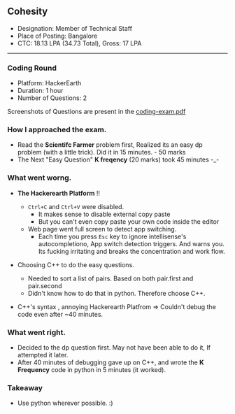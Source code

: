 ## Cohesity

- Designation: Member of Technical Staff
- Place of Posting: Bangalore
- CTC: 18.13 LPA (34.73 Total), Gross: 17 LPA

---

### Coding Round

- Platform: HackerEarth
- Duration: 1 hour
- Number of Questions: 2

Screenshots of Questions are present in the [coding-exam.pdf](coding-exam.pdf)

### How I approached the exam.

- Read the **Scientifc Farmer** problem first, Realized its an easy dp problem (with a little trick). Did it in 15 minutes. - 50 marks
- The Next "Easy Question" **K freqency** (20 marks) took 45 minutes -_-

### What went worng.

- **The Hackerearth Platform** !!
    + `Ctrl+C` and `Ctrl+V` were disabled.
        * It makes sense to disable external copy paste
        * But you can't even copy paste your own code inside the editor
    + Web page went full screen to detect app switching.
        * Each time you press `Esc` key to ignore intellisense's autocompletiono, App switch detection triggers. And warns you. Its fucking irritating and breaks the concentration and work flow.

- Choosing C++ to do the easy questions.
    + Needed to sort a list of pairs. Based on both pair.first and pair.second
    + Didn't know how to do that in python. Therefore choose C++.

- C++'s syntax , annoying Hackerearth Platfrom => Couldn't debug the code even after ~40 minutes.

### What went right.

- Decided to the dp question first. May not have been able to do it, If attempted it later.
- After 40 minutes of debugging gave up on C++, and wrote the **K Frequency** code in python in 5 minutes (it worked).

### Takeaway

- Use python wherever possible. :)